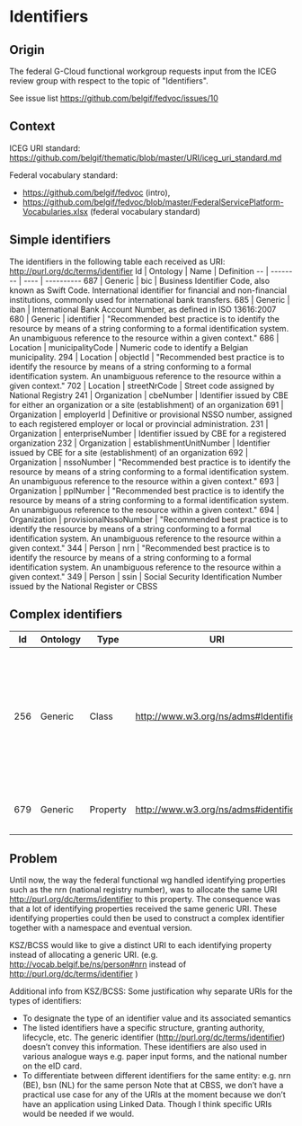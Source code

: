 # Identifiers

## Origin 
The federal G-Cloud functional workgroup requests input from the ICEG review group with respect to the topic of "Identifiers".

See issue list https://github.com/belgif/fedvoc/issues/10

## Context
ICEG URI standard: https://github.com/belgif/thematic/blob/master/URI/iceg_uri_standard.md

Federal vocabulary standard: 
* https://github.com/belgif/fedvoc (intro), 
* https://github.com/belgif/fedvoc/blob/master/FederalServicePlatform-Vocabularies.xlsx (federal vocabulary standard)

## Simple identifiers
The identifiers in the following table each received as URI:  <http://purl.org/dc/terms/identifier>
Id | Ontology | Name | Definition
-- | -------- | ---- | ----------
687 | Generic | bic | Business Identifier Code, also known as Swift Code. International identifier for financial and non-financial institutions, commonly used for international bank transfers.
685 | Generic | iban | International Bank Account Number, as defined in ISO 13616:2007
680 | Generic | identifier | "Recommended best practice is to identify the resource by means of a string conforming to a formal identification system. An unambiguous reference to the resource within a given context."
686 | Location | municipalityCode | Numeric code to identify a Belgian municipality.
294 | Location | objectId | "Recommended best practice is to identify the resource by means of a string conforming to a formal identification system. An unambiguous reference to the resource within a given context."
702 | Location | streetNrCode | Street code assigned by National Registry
241 | Organization | cbeNumber | Identifier issued by CBE for either an organization or a site (establishment) of an organization
691 | Organization | employerId | Definitive or provisional NSSO number, assigned to each registered employer or local or provincial administration.
231 | Organization | enterpriseNumber | Identifier issued by CBE for a registered organization
232 | Organization | establishmentUnitNumber | Identifier issued by CBE for a site (establishment) of an organization 
692 | Organization | nssoNumber | "Recommended best practice is to identify the resource by means of a string conforming to a formal identification system. An unambiguous reference to the resource within a given context."
693 | Organization | pplNumber | "Recommended best practice is to identify the resource by means of a string conforming to a formal identification system. An unambiguous reference to the resource within a given context."
694 | Organization | provisionalNssoNumber | "Recommended best practice is to identify the resource by means of a string conforming to a formal identification system. An unambiguous reference to the resource within a given context."
344 | Person | nrn | "Recommended best practice is to identify the resource by means of a string conforming to a formal identification system. An unambiguous reference to the resource within a given context."
349 | Person | ssin | Social Security Identification Number issued by the National Register or CBSS

## Complex identifiers
Id | Ontology | Type | URI | Name | Definition
-- | -------- | ---- | --- | ---- | ----------
256 | Generic | Class | <http://www.w3.org/ns/adms#Identifier> | Identifier | "This class is based on the UN/CEFACT Identifier complex type defined in See Section 5.8 of Core Components Data Type Catalogue Version 3.1 (http://www.unece.org/fileadmin/DAM/cefact/codesfortrade/CCTS/CCTS-DTCatalogueVersion3p1.pdf). In RDF this is expressed using the following properties: (1) the content string should be provided using skos:notation, datatyped with the identifier scheme (including the version number if appropriate); (2) use dcterms:creator to link to a class describing the agency that manages the identifier scheme or adms:schemaAgency to provide the name as a literal. Although not part of the ADMS conceptual model, it may be useful to provide further properties to the Identifier class such as dcterms:created to provide the date on which the identifier was issued."
679 | Generic | Property | <http://www.w3.org/ns/adms#identifier> | identifier | "adms:identifier is used to link any resource to an instance of adms:Identifier which is its range. N.B. it is not appropriate to use dcterms:identifer to link to the Identifier class as its range is rdfs:Literal. ADMS uses this to provide any identifier for the Asset."

## Problem
Until now, the way the federal functional wg handled identifying properties such as the nrn (national registry number), was to allocate the same URI  <http://purl.org/dc/terms/identifier> to this property.
The consequence was that a lot of identifying properties received the same generic URI.
These identifying properties could then be used to construct a complex identifier together with a namespace and eventual version.

KSZ/BCSS would like to give a distinct URI to each identifying property instead of allocating a generic URI. (e.g. http://vocab.belgif.be/ns/person#nrn instead of <http://purl.org/dc/terms/identifier> )

Additional info from KSZ/BCSS:
Some justification why separate URIs for the types of identifiers:
*	To designate the type of an identifier value and its associated semantics
  * The listed identifiers have a specific structure, granting authority, lifecycle, etc. The generic identifier (http://purl.org/dc/terms/identifier) doesn’t convey this information. These identifiers are also used in various analogue ways e.g. paper input forms, and the national number on the eID card.
*	To differentiate between different identifiers for the same entity: e.g. nrn (BE), bsn (NL) for the same person
Note that at CBSS, we don’t have a practical use case for any of the URIs at the moment because we don’t have an application using Linked Data. Though I think specific URIs would be needed if we would.
